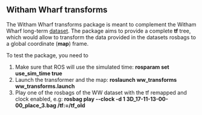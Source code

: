 ## Witham Wharf transforms

The Witham Wharf transforms package is meant to complement the Witham Wharf long-term [dataset](https://lcas.lincoln.ac.uk/owncloud/shared/datasets/).
The package aims to provide a complete **tf** tree, which would allow to transform the data provided in the datasets rosbags to a global coordinate (**map**) frame.

To test the package, you need to 

1. Make sure that ROS will use the simulated time: **rosparam set use_sim_time true**
1. Launch the transformer and the map: **roslaunch ww_transforms ww_transforms.launch**
1. Play one of the rosbags of the WW dataset with the tf remapped and clock enabled, e.g: **rosbag play --clock -d 1  3D_17-11-13-00-00_place_3.bag /tf:=/tf_old**
